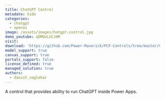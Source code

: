 ```yaml
---
title: ChatGPT Control
metadate: hide
categories:
  - chatgpt
  - openai
image: /assets/images/hatgpt-control.jpg
demo_youtube: qDMOvLGCzHM
visit: 
download: 'https://github.com/Power-Maverick/PCF-Controls/tree/master/ChatGPTControl'
model_support: true
canvas_support: true
portals_support: false
license_defined: true
managed_solution: true
authors:
  - danish_naglekar
---
```

A control that provides ability to run ChatGPT inside Power Apps.
